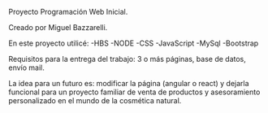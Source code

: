 Proyecto Programación Web Inicial.

Creado por Miguel Bazzarelli.

En este proyecto utilicé:
-HBS
-NODE
-CSS
-JavaScript
-MySql
-Bootstrap

Requisitos para la entrega del trabajo: 3 o más páginas, base de datos, envío mail.

La idea para un futuro es: modificar la página (angular o react) y dejarla funcional para un proyecto familiar
de venta de productos y asesoramiento personalizado en el mundo de la cosmética natural.
